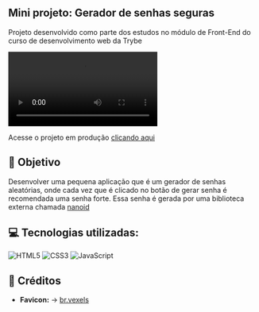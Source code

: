 ## Mini projeto: Gerador de senhas seguras  

Projeto desenvolvido como parte dos estudos no módulo de Front-End do curso de desenvolvimento web da Trybe

![mobile](/Grava%C3%A7%C3%A3o%20de%20tela%20de%2006-11-2023%2016%3A37%3A11.webm
)
<p>Acesse o projeto em produção <a href="https://lebarrichello.github.io/gerador-senha-segura/" target="_blank">clicando aqui</a></p>

## 🎯 Objetivo

Desenvolver uma pequena aplicação que é um gerador de senhas aleatórias, onde cada vez que é clicado no botão de gerar senha é recomendada uma senha forte. Essa senha é gerada por uma biblioteca externa chamada [nanoid](https://zelark.github.io/nano-id-cc/)

## 💻 Tecnologias utilizadas:
<div style="display: inline_block">
  <img alt="HTML5" src="https://img.shields.io/badge/HTML5-E34F26?style=for-the-badge&logo=html5&logoColor=white">
  <img alt="CSS3" src="https://img.shields.io/badge/CSS3-1572B6?style=for-the-badge&logo=css3&logoColor=white">
  <img alt="JavaScript" src="https://img.shields.io/badge/JavaScript-323330?style=for-the-badge&logo=javascript&logoColor=F7DF1E">
</div>


## 📌 Créditos
- **Favicon:** -> [br.vexels](https://br.vexels.com/icon/cadeado/)


